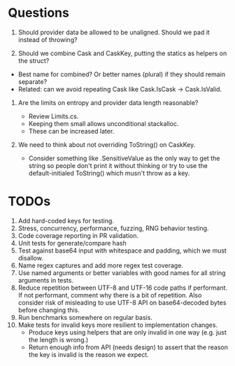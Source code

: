 # Questions
1. Should provider data be allowed to be unaligned. Should we pad it instead of throwing?

1. Should we combine Cask and CaskKey, putting the statics as helpers on the struct?
  - Best name for combined? Or better names (plural) if they should remain separate?
  - Related: can we avoid repeating Cask like Cask.IsCask -> Cask.IsValid.

1. Are the limits on entropy and provider data length reasonable? 
   - Review Limits.cs.
   - Keeping them small allows unconditional stackalloc.
   - These can be increased later.

1. We need to think about not overriding ToString() on CaskKey.
   - Consider something like .SensitiveValue as the only way to get the string so people don't print it without thinking or try to use the default-initialed ToString() which musn't throw as a key.

# TODOs
1. Add hard-coded keys for testing.
1. Stress, concurrency, performance, fuzzing, RNG behavior testing.
1. Code coverage reporting in PR validation.
1. Unit tests for generate/compare hash
1. Test against base64 input with whitespace and padding, which we must disallow.
1. Name regex captures and add more regex test coverage.
1. Use named arguments or better variables with good names for all string arguments in tests.
1. Reduce repetition between UTF-8 and UTF-16 code paths if performant. If not performant, comment why there is a bit of repetition. Also consider risk of misleading to use UTF-8 API on base64-decoded bytes before changing this.
1. Run benchmarks somewhere on regular basis.
1. Make tests for invalid keys more resilient to implementation changes.
   - Produce keys using helpers that are only invalid in one way (e.g. just the length is wrong.)
   - Return enough info from API (needs design) to assert that the reason the key is invalid is the reason we expect.
